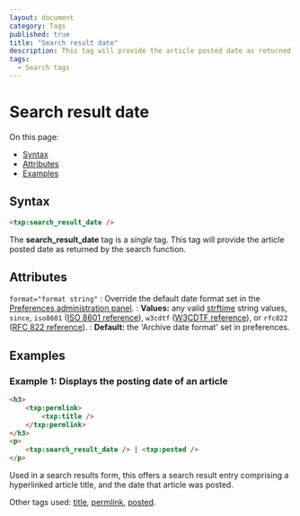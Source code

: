 ```yaml
---
layout: document
category: Tags
published: true
title: "Search result date"
description: This tag will provide the article posted date as returned by the search function.
tags:
  - Search tags
---
```


# Search result date

On this page:

* [Syntax](#syntax)
* [Attributes](#attributes)
* [Examples](#examples)

## Syntax

~~~ html
<txp:search_result_date />
~~~

The **search_result_date** tag is a *single* tag. This tag will provide the article posted date as returned by the search function.

## Attributes

`format="format string"`
: Override the default date format set in the [Preferences administration panel](http://docs.textpattern.io/administration/preferences-panel).
: **Values:** any valid [strftime](http://php.net/strftime) string values, `since`, `iso8601` ([ISO 8601 reference](http://en.wikipedia.org/wiki/ISO_8601)), `w3cdtf` ([W3CDTF reference](http://www.w3.org/TR/NOTE-datetime)), or `rfc822` ([RFC 822 reference](http://www.w3.org/Protocols/rfc822/#z28)).
: **Default:** the 'Archive date format' set in preferences.

## Examples

### Example 1: Displays the posting date of an article

~~~ html
<h3>
    <txp:permlink>
        <txp:title />
    </txp:permlink>
</h3>
<p>
    <txp:search_result_date /> | <txp:posted />
</p>
~~~

Used in a search results form, this offers a search result entry comprising a hyperlinked article title, and the date that article was posted.

Other tags used: [title](title), [permlink](permlink), [posted](posted).

